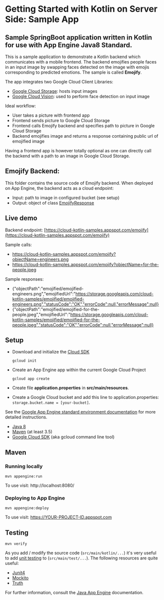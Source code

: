 Getting Started with Kotlin on Server Side: Sample App
===

## Sample SpringBoot application written in Kotlin for use with App Engine Java8 Standard.

This is a sample application to demonstrate a Kotlin backend which communicates with a mobile
frontend. The backend emojifies people faces in an input image by swapping faces detected on the image with emojis corresponding to predicted emotions. The sample is called **Emojify**.

The app integrates two Google Cloud Client Libraries:
* [Google Cloud Storage](https://cloud.google.com/storage): hosts input images
* [Google Cloud Vision](https://cloud.google.com/vision): used to perform face detection on input image

Ideal workflow:
* User takes a picture with frontend app
* Frontend sends picture to Google Cloud Storage
* Frontend calls Emojify backend and specifies path to picture in Google Cloud Storage
* Backend emojifies image and returns a response containing public url of emojified image

Having a frontend app is however totally optional as one can directly call the backend with a path to an image in Google Cloud Storage.

## Emojify Backend:
This folder contains the source code of Emojify backend. When deployed on App Engine, the backend acts as a cloud endpoint:
* Input: path to image in configured bucket (see setup)
* Output: object of class [EmojifyResponse](src/main/kotlin/com/google/cloud/kotlin/emojify/EmojifyController.kt)

## Live demo

Backend endpoint: [https://cloud-kotlin-samples.appspot.com/emojify](https://cloud-kotlin-samples.appspot.com/emojify)

Sample calls: 
* https://cloud-kotlin-samples.appspot.com/emojify?objectName=engineers.png 
* https://cloud-kotlin-samples.appspot.com/emojify?objectName=for-the-people.jpeg

Sample responses:
* {"objectPath":"emojified/emojified-engineers.png","emojifiedUrl":"https://storage.googleapis.com/cloud-kotlin-samples/emojified/emojified-engineers.png","statusCode":"OK","errorCode":null,"errorMessage":null}
* {"objectPath":"emojified/emojified-for-the-people.jpeg","emojifiedUrl":"https://storage.googleapis.com/cloud-kotlin-samples/emojified/emojified-for-the-people.jpeg","statusCode":"OK","errorCode":null,"errorMessage":null}

## Setup

* Download and initialize the [Cloud SDK](https://cloud.google.com/sdk/)

    `gcloud init`

* Create an App Engine app within the current Google Cloud Project

    `gcloud app create`
* Create file **application.properties** in **src/main/resources**.

* Create a Google Cloud bucket and add this line to application.properties: `storage.bucket.name = [your-bucket]`.

See the [Google App Engine standard environment documentation][ae-docs] for more
detailed instructions.

[ae-docs]: https://cloud.google.com/appengine/docs/java/

* [Java 8](http://www.oracle.com/technetwork/java/javase/downloads/index.html)
* [Maven](https://maven.apache.org/download.cgi) (at least 3.5)
* [Google Cloud SDK](https://cloud.google.com/sdk/) (aka gcloud command line tool)

## Maven
### Running locally

`mvn appengine:run`

To use visit: http://localhost:8080/

### Deploying to App Engine

`mvn appengine:deploy`

To use visit:  https://YOUR-PROJECT-ID.appspot.com

## Testing

`mvn verify`

As you add / modify the source code (`src/main/kotlin/...`) it's very useful to add [unit testing](https://cloud.google.com/appengine/docs/java/tools/localunittesting)
to (`src/main/test/...`).  The following resources are quite useful:

* [Junit4](http://junit.org/junit4/)
* [Mockito](http://mockito.org/)
* [Truth](http://google.github.io/truth/)


For further information, consult the
[Java App Engine](https://developers.google.com/appengine/docs/java/overview) documentation.

